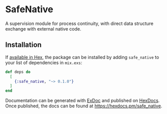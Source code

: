 # SafeNative

A supervision module for process continuity, with direct data structure exchange with external native code.

## Installation

If [available in Hex](https://hex.pm/docs/publish), the package can be installed
by adding `safe_native` to your list of dependencies in `mix.exs`:

```elixir
def deps do
  [
    {:safe_native, "~> 0.1.0"}
  ]
end
```

Documentation can be generated with [ExDoc](https://github.com/elixir-lang/ex_doc)
and published on [HexDocs](https://hexdocs.pm). Once published, the docs can
be found at <https://hexdocs.pm/safe_native>.

